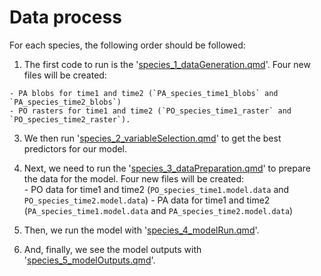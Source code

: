 # Data process

For each species, the following order should be followed:

  1. The first code to run is the '[species_1_dataGeneration.qmd]()'. Four new files will be created: 
  
    - PA blobs for time1 and time2 (`PA_species_time1_blobs` and `PA_species_time2_blobs`)
    - PO rasters for time1 and time2 (`PO_species_time1_raster` and `PO_species_time2_raster`).  

  3. We then run '[species_2_variableSelection.qmd]()' to get the best predictors for our model. 

  2. Next, we need to run the '[species_3_dataPreparation.qmd]()' to prepare the data for the model. Four new files will be created:    
    - PO data for time1 and time2 (`PO_species_time1.model.data` and `PO_species_time2.model.data`) 
    - PA data for time1 and time2 (`PA_species_time1.model.data` and `PA_species_time2.model.data`) 
  
  4. Then, we run the model with '[species_4_modelRun.qmd]()'. 
  
  5. And, finally, we see the model outputs with '[species_5_modelOutputs.qmd]()'. 


